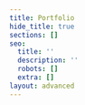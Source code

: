 ```yaml
---
title: Portfolio
hide_title: true
sections: []
seo:
  title: ''
  description: ''
  robots: []
  extra: []
layout: advanced
---
```


